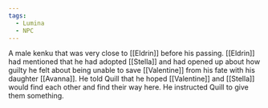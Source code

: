 ```yaml
---
tags:
  - Lumina
  - NPC
---
```

A male kenku that was very close to [[Eldrin]] before his passing. [[Eldrin]] had mentioned that he had adopted [[Stella]] and had opened up about how guilty he felt about being unable to save [[Valentine]] from his fate with his daughter [[Avanna]]. He told Quill that he hoped [[Valentine]] and [[Stella]] would find each other and find their way here. He instructed Quill to give them something. 